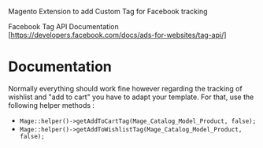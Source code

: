 Magento Extension to add Custom Tag for Facebook tracking

Facebook Tag API Documentation [https://developers.facebook.com/docs/ads-for-websites/tag-api/]

# Documentation

Normally everything should work fine however regarding the tracking of wishlist and "add to cart" you have to adapt your template. For that, use the following helper methods :

- `Mage::helper()->getAddToCartTag(Mage_Catalog_Model_Product, false);` 
- `Mage::helper()->getAddToWishlistTag(Mage_Catalog_Model_Product, false);` 